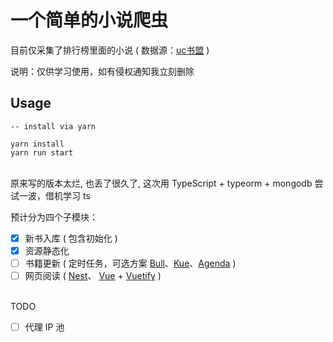 # 一个简单的小说爬虫

目前仅采集了排行榜里面的小说 ( 数据源：[uc书盟](http://www.uctxt.com) )

说明：仅供学习使用，如有侵权通知我立刻删除  


## Usage

```basic
-- install via yarn

yarn install
yarn run start
```


<br/>
原来写的版本太烂, 也丢了很久了, 这次用 TypeScript + typeorm + mongodb 尝试一波，借机学习 ts

预计分为四个子模块：

- [x] 新书入库 ( 包含初始化 )
- [x] 资源静态化
- [ ] 书籍更新 ( 定时任务，可选方案 [Bull](https://github.com/OptimalBits/bull)、[Kue](https://github.com/Automattic/kue)、[Agenda](https://github.com/agenda/agenda) )
- [ ] 网页阅读 ( [Nest](https://github.com/nestjs/nest)、 [Vue](https://github.com/vuejs/vue) + [Vuetify](https://github.com/vuetifyjs/vuetify) )

<br/>
TODO

- [ ] 代理 IP 池
